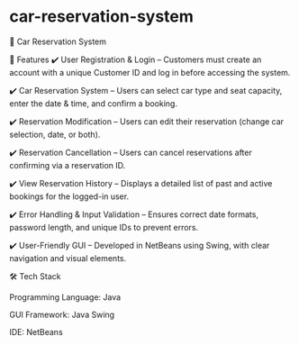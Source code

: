# car-reservation-system
🚗 Car Reservation System

🔹 Features
✔️ User Registration & Login – Customers must create an account with a unique Customer ID and log in before accessing the system.

✔️ Car Reservation System – Users can select car type and seat capacity, enter the date & time, and confirm a booking.

✔️ Reservation Modification – Users can edit their reservation (change car selection, date, or both).

✔️ Reservation Cancellation – Users can cancel reservations after confirming via a reservation ID.

✔️ View Reservation History – Displays a detailed list of past and active bookings for the logged-in user.

✔️ Error Handling & Input Validation – Ensures correct date formats, password length, and unique IDs to prevent errors.

✔️ User-Friendly GUI – Developed in NetBeans using Swing, with clear navigation and visual elements.

🛠️ Tech Stack

Programming Language: Java

GUI Framework: Java Swing

IDE: NetBeans


